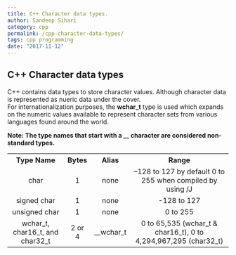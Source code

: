 ```yaml
---
title: C++ Character data types.
author: Sandeep Sihari
category: cpp
permalink: /cpp-character-data-types/
tags: cpp programming
date: "2017-11-12"
---
```


<h2>C++ Character data types</h2>

<p>
    C++ contains data types to store character values. Although character data is represented as nueric data under the cover.
    <br />
    For internationalization purposes, the <b>wchar_t</b> type is used which expands on the numeric values available to represent character sets from various languages found around the world.
</p>

<p><b>Note: The type names that start with a __ character are considered non-standard types.</b></p>

<div class="table-responsive">
    <table class="table table-bordered">
        <tbody>
            <tr>
                <th align="center"><b>Type Name</b></th>
                <th align="center"><b>Bytes</b></th>
                <th align="center"><b>Alias</b></th>
                <th align="center"><b>Range</b></th>
            </tr>
            <tr>
                <td align="center">char</td>
                <td align="center">1</td>
                <td align="center">none</td>
                <td align="center">–128 to 127 by default 0 to 255 when compiled by using /J</td>
            </tr>
            <tr>
                <td align="center">signed char</td>
                <td align="center">1</td>
                <td align="center">none</td>
                <td align="center">-128 to 127</td>
            </tr>
            <tr>
                <td align="center">unsigned char</td>
                <td align="center">1</td>
                <td align="center">none</td>
                <td align="center">0 to 255</td>
            </tr>
            <tr>
                <td align="center">wchar_t, char16_t, and char32_t</td>
                <td align="center">2 or 4</td>
                <td align="center">__wchar_t</td>
                <td align="center">0 to 65,535 (wchar_t &amp; char16_t), 0 to 4,294,967,295 (char32_t)</td>
            </tr>
        </tbody>
    </table>
</div>